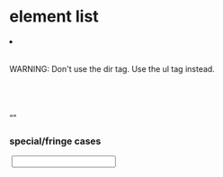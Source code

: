 # element list

<abbr></abbr>
<div></div>
<span></span>
<html></html>
<head></head>
<body></body>
<ul></ul>
<ol></ol>
<lh></lh>
<li></li>
<table></table>

<title></title>
<thead></thead>
<dir></dir> WARNING: Don't use the dir tag. Use the ul tag instead.
<tbody></tbody>
<tr></tr>
<th></th>
<pre></pre>
<p></p>
<nav></nav>
<main></main>
<header></header>
<h1></h1>
<h2></h2>
<h3></h3>
<h4></h4>
<h5></h5>
<h6></h6>
<footer></footer>
<i></i>
<b></b>
<u></u>
<style></style>
<q></q>

### special/fringe cases
<a href="" rel="" target=""></a>
<link type="" rel="" href="" />
<img src="" alt="" srcset="" width="" height="" />
<script src="" type="" defer></script>
<input type="" />
<meta http-equiv="" name="" content="" charset="" />